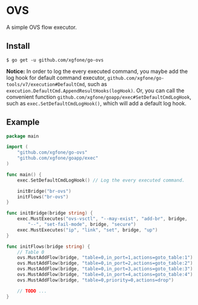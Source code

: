 # OVS

A simple OVS flow executor.

## Install
```shell
$ go get -u github.com/xgfone/go-ovs
```

**Notice:** In order to log the every executed command, you maybe add the log hook for default command executor, `github.com/xgfone/go-tools/v7/execution#DefaultCmd`, such as `execution.DefaultCmd.AppendResultHooks(logHook)`. Or, you can call the convenient function `github.com/xgfone/goapp/exec#SetDefaultCmdLogHook`, such as `exec.SetDefaultCmdLogHook()`, which will add a default log hook.


## Example
```go
package main

import (
	"github.com/xgfone/go-ovs"
	"github.com/xgfone/goapp/exec"
)

func main() {
	exec.SetDefaultCmdLogHook() // Log the every executed command.

	initBridge("br-ovs")
	initFlows("br-ovs")
}

func initBridge(bridge string) {
	exec.MustExecutes("ovs-vsctl", "--may-exist", "add-br", bridge,
		"--", "set-fail-mode", bridge, "secure")
	exec.MustExecutes("ip", "link", "set", bridge, "up")
}

func initFlows(bridge string) {
	// Table 0
	ovs.MustAddFlow(bridge, "table=0,in_port=1,actions=goto_table:1")
	ovs.MustAddFlow(bridge, "table=0,in_port=2,actions=goto_table:2")
	ovs.MustAddFlow(bridge, "table=0,in_port=3,actions=goto_table:3")
	ovs.MustAddFlow(bridge, "table=0,in_port=4,actions=goto_table:4")
	ovs.MustAddFlow(bridge, "table=0,priority=0,actions=drop")

	// TODO ...
}
```
